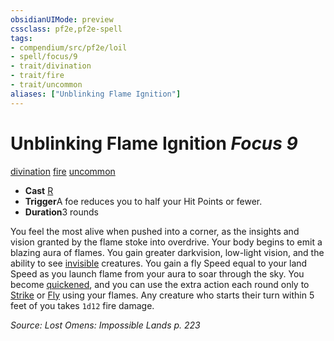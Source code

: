 ```yaml
---
obsidianUIMode: preview
cssclass: pf2e,pf2e-spell
tags:
- compendium/src/pf2e/loil
- spell/focus/9
- trait/divination
- trait/fire
- trait/uncommon
aliases: ["Unblinking Flame Ignition"]
---
```

# Unblinking Flame Ignition *Focus 9*   
[divination](../../Rules/traits/divination.md)  [fire](../../Rules/traits/fire.md)  [uncommon](../../Rules/traits/uncommon.md)  

- **Cast** [R](../../Rules/core-rulebook/chapter-9-playing-the-game.md#Actions "Reaction") 
- **Trigger**A foe reduces you to half your Hit Points or fewer.
- **Duration**3 rounds

You feel the most alive when pushed into a corner, as the insights and vision granted by the flame stoke into overdrive. Your body begins to emit a blazing aura of flames. You gain greater darkvision, low-light vision, and the ability to see [invisible](../../Rules/conditions.md#Invisible) creatures. You gain a fly Speed equal to your land Speed as you launch flame from your aura to soar through the sky. You become [quickened](../../Rules/conditions.md#Quickened), and you can use the extra action each round only to [Strike](../../Rules/actions/strike.md) or [Fly](../../Rules/actions/fly.md) using your flames. Any creature who starts their turn within 5 feet of you takes `1d12` fire damage.

*Source: Lost Omens: Impossible Lands p. 223*
